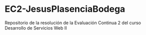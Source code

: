 # EC2-JesusPlasenciaBodega
Repositorio de la resolución de la Evaluación Continua 2 del curso Desarrollo de Servicios Web II
